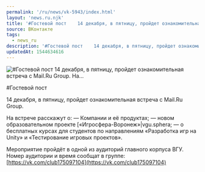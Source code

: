 ```yaml
---
permalink: '/ru/news/vk-5943/index.html'
layout: 'news.ru.njk'
title: '#Гостевой пост    14 декабря, в пятницу, пройдет ознакомительная встреча с Mail.Ru Group. На'
source: ВКонтакте
tags:
  - news_ru
description: '#Гостевой пост    14 декабря, в пятницу, пройдет ознакомительная встреча с Mail.Ru Group. На…'
updatedAt: 1544634616
---
```

![#Гостевой пост    14 декабря, в пятницу, пройдет ознакомительная встреча с Mail.Ru Group. На…](https://sun9-76.userapi.com/impf/c851232/v851232106/63ddc/aZlkraIMKu0.jpg?size=1024x574&quality=96&proxy=1&sign=db7d3715bc09d39e3a17cb3190e173c1&c_uniq_tag=rxcpvO8LPCTQts6K5uwCaaike5w5JozMcHinqEbcnWQ&type=album)

#Гостевой пост

14 декабря, в пятницу, пройдет ознакомительная встреча с Mail.Ru Group.

На встрече расскажут о:
— Компании и её продуктах;
— новом образовательном проекте [«Игросфера-Воронеж»|vgu.sphera;
— о бесплатных курсах для студентов по направлениям «Разработка игр на Unity» и «Тестирование игровых проектов».

Мероприятие пройдёт в одной из аудиторий главного корпуса ВГУ. Номер аудитории и время сообщат в группе: [https://vk.com/club175097104](https://vk.com/club175097104)
